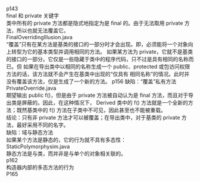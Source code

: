 p143  
final 和 private 关键字  
类中所有的 private 方法都是隐式地指定为是 final 的。由于无法取用 private 方法，所以也就无法覆盖它。  
FinalOverridingIllusion.java  
“覆盖”只有在某方法是基类的接口的一部分时才会出现。即，必须能将一个对象向上转型为它的基本类型并调用相同的方法。
如果某方法为 private，它就不是基类的接口的一部分。它仅是一些隐藏于类中的程序代码，只不过是具有相同的名称而已。但
如果在导出类中以相同的名称生成一个 public、protected 或包访问权限方法的话，该方法就不会产生在基类中出现的“仅具有
相同名称”的情况。此时并没有覆盖该方法，仅是生成了一个新的方法。
p156
缺陷：“覆盖”私有方法  
PrivateOverride.java  
期望输出 public f()，但是由于 private 方法被自动认为是 final 方法，而且对于导出类是屏蔽的。因此，在这种情况下，
Derived 类中的 f() 方法就是一个全新的方法；既然基类中的 f() 方法在子类中不可见，因此甚至也不能被重载。  
结论：只有非 private 方法才可以被覆盖；在导出类中，对于基类的 private 方法，最好采用不同的名字。  
缺陷：域与静态方法  
如果某个方法是静态的，它的行为就不具有多态性：  
StaticPolymorphysim.java  
静态方法是与类，而并非是与单个的对象相关联的。   
p162  
构造器内部的多态方法的行为   
P165  